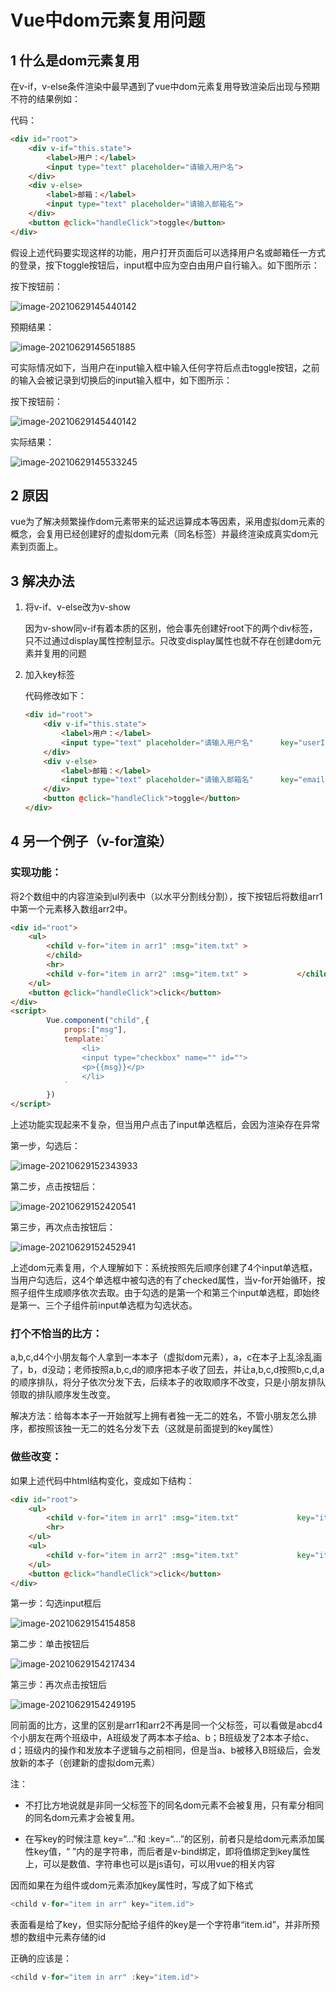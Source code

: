 # Vue中dom元素复用问题

## 1 什么是dom元素复用

在v-if，v-else条件渲染中最早遇到了vue中dom元素复用导致渲染后出现与预期不符的结果例如：

代码：

```html
<div id="root">
    <div v-if="this.state">
        <label>用户：</label>
        <input type="text" placeholder="请输入用户名">
    </div>
    <div v-else>
        <label>邮箱：</label>
        <input type="text" placeholder="请输入邮箱名">
    </div>
    <button @click="handleClick">toggle</button>
</div>
```

假设上述代码要实现这样的功能，用户打开页面后可以选择用户名或邮箱任一方式的登录，按下toggle按钮后，input框中应为空白由用户自行输入。如下图所示：

按下按钮前：

![image-20210629145440142](REAMME.assets/image-20210629145440142.png)

预期结果：

![image-20210629145651885](REAMME.assets/image-20210629145651885.png)

可实际情况如下，当用户在input输入框中输入任何字符后点击toggle按钮，之前的输入会被记录到切换后的input输入框中，如下图所示：

按下按钮前：

![image-20210629145440142](REAMME.assets/image-20210629145440142.png)

实际结果：

![image-20210629145533245](REAMME.assets/image-20210629145533245.png)

## 2 原因

vue为了解决频繁操作dom元素带来的延迟运算成本等因素，采用虚拟dom元素的概念，会复用已经创建好的虚拟dom元素（同名标签）并最终渲染成真实dom元素到页面上。

## 3 解决办法

1. 将v-if、v-else改为v-show

   因为v-show同v-if有着本质的区别，他会事先创建好root下的两个div标签，只不过通过display属性控制显示。只改变display属性也就不存在创建dom元素并复用的问题

2. 加入key标签

   代码修改如下：

   ```html
   <div id="root">
       <div v-if="this.state">
           <label>用户：</label>
           <input type="text" placeholder="请输入用户名" 		key="userInput">
       </div>
       <div v-else>
           <label>邮箱：</label>
           <input type="text" placeholder="请输入邮箱名" 		key="emailInput">
       </div>
       <button @click="handleClick">toggle</button>
   </div>
   ```

## 4 另一个例子（v-for渲染）

### 实现功能：

将2个数组中的内容渲染到ul列表中（以水平分割线分割），按下按钮后将数组arr1中第一个元素移入数组arr2中。

```html
<div id="root">
    <ul>
        <child v-for="item in arr1" :msg="item.txt" >
        </child>
        <hr>
        <child v-for="item in arr2" :msg="item.txt" >			</child>
    </ul>
    <button @click="handleClick">click</button>
</div>
<script>
        Vue.component("child",{
            props:["msg"],
            template:`
                <li>
                <input type="checkbox" name="" id="">
                <p>{{msg}}</p>
                </li>
            `
        })
</script>
```

上述功能实现起来不复杂，但当用户点击了input单选框后，会因为渲染存在异常

第一步，勾选后：

![image-20210629152343933](REAMME.assets/image-20210629152343933.png)

第二步，点击按钮后：

![image-20210629152420541](REAMME.assets/image-20210629152420541.png)

第三步，再次点击按钮后：

![image-20210629152452941](REAMME.assets/image-20210629152452941.png)

上述dom元素复用，个人理解如下：系统按照先后顺序创建了4个input单选框，当用户勾选后，这4个单选框中被勾选的有了checked属性，当v-for开始循环，按照子组件生成顺序依次去取。由于勾选的是第一个和第三个input单选框，即始终是第一、三个子组件前input单选框为勾选状态。

### 打个不恰当的比方：

a,b,c,d4个小朋友每个人拿到一本本子（虚拟dom元素），a，c在本子上乱涂乱画了，b，d没动；老师按照a,b,c,d的顺序把本子收了回去，并让a,b,c,d按照b,c,d,a的顺序排队，将分子依次分发下去，后续本子的收取顺序不改变，只是小朋友排队领取的排队顺序发生改变。

解决方法：给每本本子一开始就写上拥有者独一无二的姓名，不管小朋友怎么排序，都按照该独一无二的姓名分发下去（这就是前面提到的key属性）

### 做些改变：

如果上述代码中html结构变化，变成如下结构：

```html
<div id="root">
    <ul>
        <child v-for="item in arr1" :msg="item.txt" 			key="item.id"></child>
        <hr>
    </ul>
    <ul>
        <child v-for="item in arr2" :msg="item.txt" 			key="item.id"></child>
    </ul>
    <button @click="handleClick">click</button>
</div>
```

第一步：勾选input框后

![image-20210629154154858](REAMME.assets/image-20210629154154858.png)

第二步：单击按钮后

![image-20210629154217434](REAMME.assets/image-20210629154217434.png)

第三步：再次点击按钮后

![image-20210629154249195](REAMME.assets/image-20210629154249195.png)

同前面的比方，这里的区别是arr1和arr2不再是同一个父标签，可以看做是abcd4个小朋友在两个班级中，A班级发了两本本子给a、b；B班级发了2本本子给c、d；班级内的操作和发放本子逻辑与之前相同，但是当a、b被移入B班级后，会发放新的本子（创建新的虚拟dom元素）

注：

* 不打比方地说就是非同一父标签下的同名dom元素不会被复用，只有辈分相同的同名dom元素才会被复用。

* 在写key的时候注意 key=“...”和  :key=“...”的区别，前者只是给dom元素添加属性key值，“ ”内的是字符串，而后者是v-bind绑定，即将值绑定到key属性上，可以是数值、字符串也可以是js语句，可以用vue的相关内容

因而如果在为组件或dom元素添加key属性时，写成了如下格式

```js
<child v-for="item in arr" key="item.id">
```

表面看是给了key，但实际分配给子组件的key是一个字符串“item.id”，并非所预想的数组中元素存储的id

正确的应该是：

```js
<child v-for="item in arr" :key="item.id">
```

